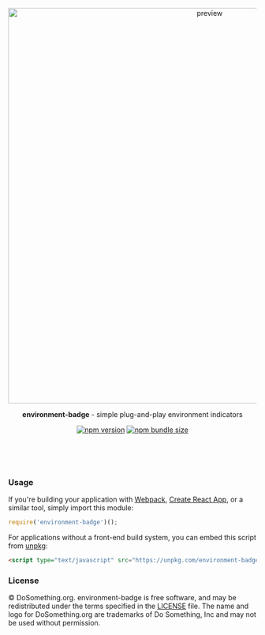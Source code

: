 <p align="center">
  <img width="801" height="auto" alt="preview" src="https://user-images.githubusercontent.com/583202/48219897-d3d0b680-e35b-11e8-9ad6-356fa14eeeb9.png">
</p>

<p align="center">
  <strong>environment-badge</strong> - simple plug-and-play environment indicators
</p>

<p align="center">
  <a href="https://npmjs.org/package/environment-badge"><img alt="npm version" src="https://img.shields.io/npm/v/environment-badge.svg"></a>  <a href="https://bundlephobia.com/result?p=environment-badge"><img alt="npm bundle size" src="https://img.shields.io/bundlephobia/minzip/environment-badge.svg" /></a>
</p>
<br/><br/><br/>

### Usage
If you're building your application with [Webpack](https://webpack.js.org), [Create React App](https://facebook.github.io/create-react-app/), or a similar tool, simply import this module:

```js
require('environment-badge')();
```

For applications without a front-end build system, you can embed this script from [unpkg](https://unpkg.com):

```html
<script type="text/javascript" src="https://unpkg.com/environment-badge@0.0.2"></script>
```


### License

&copy; DoSomething.org. environment-badge is free software, and may be redistributed under the terms specified
in the [LICENSE](https://github.com/DoSomething/environment-badge/blob/master/LICENSE) file. The name and logo for
DoSomething.org are trademarks of Do Something, Inc and may not be used without permission.
